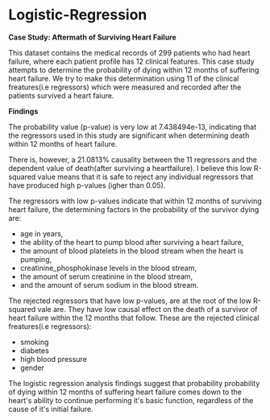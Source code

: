 # Logistic-Regression

**Case Study: Aftermath of Surviving Heart Failure**

This dataset contains the medical records of 299 patients who had 
heart failure, where each patient profile has 12 clinical features.
This case study attempts to determine the probability of dying 
within 12 months of suffering heart failure. We try to make this 
determination using 11 of the clinical freatures(i.e regressors) which 
were measured and recorded after the patients survived a heart faiure. 

**Findings**

The probability value (p-value) is very low at 7.438494e-13, indicating that the regressors 
used in this study are significant when determining death within 12 months of heart failure.

There is, however, a 21.0813% causality between the 11 regressors and the dependent value of
death(after surviving a heartfailure). I believe this low R-squared value means that it is 
safe to reject any individual regressors that have produced high p-values (igher than 0.05).

The regressors with low p-values indicate that within 12 months of surviving heart failure,
the determining factors in the probability of the survivor dying are: 
  - age in years, 
  - the ability of the heart to pump blood after surviving a heart failure, 
  - the amount of blood platelets in the blood stream when the heart is pumping,
  - creatinine_phosphokinase levels in the blood stream,
  - the amount of serum creatinine in the blood stream,
  - and the amount of serum sodium in the blood stream.
  
 The rejected regressors that have low p-values, are at the root of the low R-squared vale are. 
 They have low causal effect on the death of a survivor of heart failure within the 12 months 
 that follow. These are the rejected clinical freatures(i.e regressors):
  - smoking
  - diabetes
  - high blood pressure
  - gender
  
  The logistic regression analysis findings suggest that probability probability of dying 
within 12 months of suffering heart failure comes down to the heart's ability to continue 
performing it's basic function, regardless of the cause of it's initial failure. 
